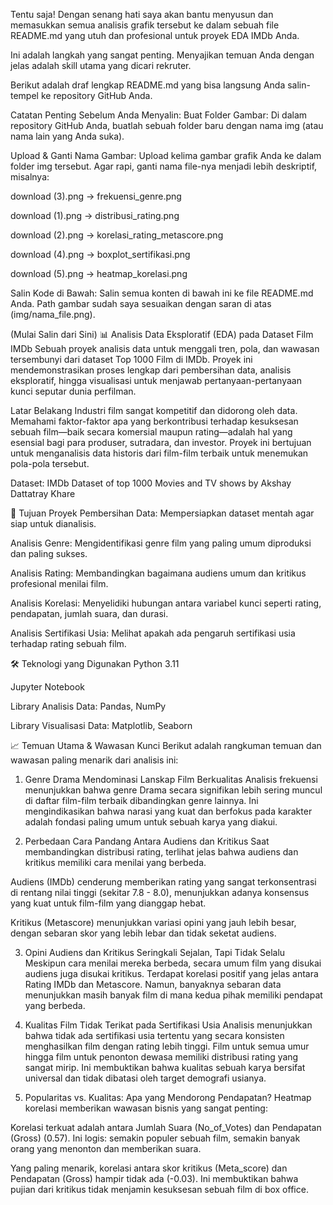 Tentu saja! Dengan senang hati saya akan bantu menyusun dan memasukkan semua analisis grafik tersebut ke dalam sebuah file README.md yang utuh dan profesional untuk proyek EDA IMDb Anda.

Ini adalah langkah yang sangat penting. Menyajikan temuan Anda dengan jelas adalah skill utama yang dicari rekruter.

Berikut adalah draf lengkap README.md yang bisa langsung Anda salin-tempel ke repository GitHub Anda.

Catatan Penting Sebelum Anda Menyalin:
Buat Folder Gambar: Di dalam repository GitHub Anda, buatlah sebuah folder baru dengan nama img (atau nama lain yang Anda suka).

Upload & Ganti Nama Gambar: Upload kelima gambar grafik Anda ke dalam folder img tersebut. Agar rapi, ganti nama file-nya menjadi lebih deskriptif, misalnya:

download (3).png -> frekuensi_genre.png

download (1).png -> distribusi_rating.png

download (2).png -> korelasi_rating_metascore.png

download (4).png -> boxplot_sertifikasi.png

download (5).png -> heatmap_korelasi.png

Salin Kode di Bawah: Salin semua konten di bawah ini ke file README.md Anda. Path gambar sudah saya sesuaikan dengan saran di atas (img/nama_file.png).

(Mulai Salin dari Sini)
📊 Analisis Data Eksploratif (EDA) pada Dataset Film IMDb
Sebuah proyek analisis data untuk menggali tren, pola, dan wawasan tersembunyi dari dataset Top 1000 Film di IMDb. Proyek ini mendemonstrasikan proses lengkap dari pembersihan data, analisis eksploratif, hingga visualisasi untuk menjawab pertanyaan-pertanyaan kunci seputar dunia perfilman.

Latar Belakang
Industri film sangat kompetitif dan didorong oleh data. Memahami faktor-faktor apa yang berkontribusi terhadap kesuksesan sebuah film—baik secara komersial maupun rating—adalah hal yang esensial bagi para produser, sutradara, dan investor. Proyek ini bertujuan untuk menganalisis data historis dari film-film terbaik untuk menemukan pola-pola tersebut.

Dataset: IMDb Dataset of top 1000 Movies and TV shows by Akshay Dattatray Khare

🎯 Tujuan Proyek
Pembersihan Data: Mempersiapkan dataset mentah agar siap untuk dianalisis.

Analisis Genre: Mengidentifikasi genre film yang paling umum diproduksi dan paling sukses.

Analisis Rating: Membandingkan bagaimana audiens umum dan kritikus profesional menilai film.

Analisis Korelasi: Menyelidiki hubungan antara variabel kunci seperti rating, pendapatan, jumlah suara, dan durasi.

Analisis Sertifikasi Usia: Melihat apakah ada pengaruh sertifikasi usia terhadap rating sebuah film.

🛠️ Teknologi yang Digunakan
Python 3.11

Jupyter Notebook

Library Analisis Data: Pandas, NumPy

Library Visualisasi Data: Matplotlib, Seaborn

📈 Temuan Utama & Wawasan Kunci
Berikut adalah rangkuman temuan dan wawasan paling menarik dari analisis ini:

1. Genre Drama Mendominasi Lanskap Film Berkualitas
Analisis frekuensi menunjukkan bahwa genre Drama secara signifikan lebih sering muncul di daftar film-film terbaik dibandingkan genre lainnya. Ini mengindikasikan bahwa narasi yang kuat dan berfokus pada karakter adalah fondasi paling umum untuk sebuah karya yang diakui.

2. Perbedaan Cara Pandang Antara Audiens dan Kritikus
Saat membandingkan distribusi rating, terlihat jelas bahwa audiens dan kritikus memiliki cara menilai yang berbeda.

Audiens (IMDb) cenderung memberikan rating yang sangat terkonsentrasi di rentang nilai tinggi (sekitar 7.8 - 8.0), menunjukkan adanya konsensus yang kuat untuk film-film yang dianggap hebat.

Kritikus (Metascore) menunjukkan variasi opini yang jauh lebih besar, dengan sebaran skor yang lebih lebar dan tidak seketat audiens.

3. Opini Audiens dan Kritikus Seringkali Sejalan, Tapi Tidak Selalu
Meskipun cara menilai mereka berbeda, secara umum film yang disukai audiens juga disukai kritikus. Terdapat korelasi positif yang jelas antara Rating IMDb dan Metascore. Namun, banyaknya sebaran data menunjukkan masih banyak film di mana kedua pihak memiliki pendapat yang berbeda.

4. Kualitas Film Tidak Terikat pada Sertifikasi Usia
Analisis menunjukkan bahwa tidak ada sertifikasi usia tertentu yang secara konsisten menghasilkan film dengan rating lebih tinggi. Film untuk semua umur hingga film untuk penonton dewasa memiliki distribusi rating yang sangat mirip. Ini membuktikan bahwa kualitas sebuah karya bersifat universal dan tidak dibatasi oleh target demografi usianya.

5. Popularitas vs. Kualitas: Apa yang Mendorong Pendapatan?
Heatmap korelasi memberikan wawasan bisnis yang sangat penting:

Korelasi terkuat adalah antara Jumlah Suara (No_of_Votes) dan Pendapatan (Gross) (0.57). Ini logis: semakin populer sebuah film, semakin banyak orang yang menonton dan memberikan suara.

Yang paling menarik, korelasi antara skor kritikus (Meta_score) dan Pendapatan (Gross) hampir tidak ada (-0.03). Ini membuktikan bahwa pujian dari kritikus tidak menjamin kesuksesan sebuah film di box office.
